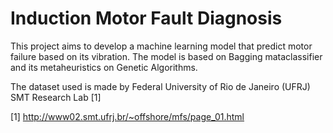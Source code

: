 # Induction Motor Fault Diagnosis 

This project aims to develop a machine learning model that predict motor failure based on its vibration.
The model is based on Bagging mataclassifier and its metaheuristics on Genetic Algorithms.

The dataset used is made by Federal University of Rio de Janeiro (UFRJ) SMT Research Lab [1]

[1] http://www02.smt.ufrj.br/~offshore/mfs/page_01.html